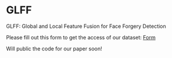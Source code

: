 # GLFF
GLFF: Global and Local Feature Fusion for Face Forgery Detection

Please fill out this form to get the access of our dataset:
[Form](https://docs.google.com/forms/d/1STdUMSbrG-f9lWcgSEpZpi13ntg-aznPJqUFGdeTP6w/viewform?edit_requested=true)

Will public the code for our paper soon!


